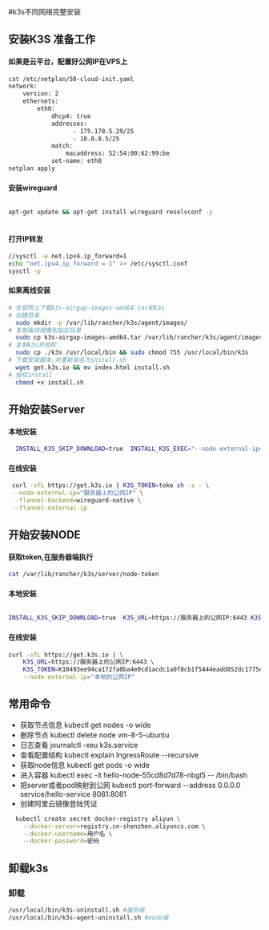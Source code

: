 #k3s不同网络完整安装


## 安装K3S 准备工作

#### 如果是云平台，配置好公网IP在VPS上

```bash
cat /etc/netplan/50-cloud-init.yaml
network:
    version: 2
    ethernets:
        eth0:
            dhcp4: true
            addresses:
                  - 175.178.5.29/25
                  - 10.0.8.5/25
            match:
                macaddress: 52:54:00:62:99:be
            set-name: eth0
netplan apply
```

#### 安装wireguard
```bash

apt-get update && apt-get install wireguard resolvconf -y
 
```

#### 打开IP转发

```bash
//sysctl -w net.ipv4.ip_forward=1
echo "net.ipv4.ip_forward = 1" >> /etc/sysctl.conf 
sysctl -p
```

#### 如果离线安装
 ```bash
# 在官网上下载k3s-airgap-images-amd64.tar和k3s
# 创建目录
   sudo mkdir -p /var/lib/rancher/k3s/agent/images/
# 复制离线镜像到指定目录
   sudo cp k3s-airgap-images-amd64.tar /var/lib/rancher/k3s/agent/images/
# 复制k3s并授权
   sudo cp ./k3s /usr/local/bin && sudo chmod 755 /usr/local/bin/k3s
# 下载安装脚本,并重新命名为install.sh
   wget get.k3s.io && mv index.html install.sh
# 授权install
   chmod +x install.sh
```

## 开始安装Server

#### 本地安装
  ```bash
    INSTALL_K3S_SKIP_DOWNLOAD=true  INSTALL_K3S_EXEC="--node-external-ip="服务器上的公网IP" --flannel-backend=wireguard-native --flannel-external-ip" ./install.sh
   ```
#### 在线安装
   ```bash
    curl -sfL https://get.k3s.io | K3S_TOKEN=toke sh -s - \
    --node-external-ip="服务器上的公网IP" \
    --flannel-backend=wireguard-native \
    --flannel-external-ip
   ```


## 开始安装NODE
#### 获取token,在服务器端执行
  ```bash
cat /var/lib/rancher/k3s/server/node-token
  ```
#### 本地安装
  ```bash
  
  INSTALL_K3S_SKIP_DOWNLOAD=true  K3S_URL=https://服务器上的公网IP:6443 K3S_TOKEN=K10493ee94ca172fa0ba4e0cd1acdc1a0f8cb1f5444eadd852dc1775ef0f0908ac4::server:toke INSTALL_K3S_EXEC="--node-external-ip=本地的公网IP" ./install.sh
  
   ```
#### 在线安装
```bash
curl -sfL https://get.k3s.io | \
    K3S_URL=https://服务器上的公网IP:6443 \
    K3S_TOKEN=K10493ee94ca172fa0ba4e0cd1acdc1a0f8cb1f5444eadd852dc1775ef0f0908ac4::server:toke sh -s - \
    --node-external-ip="本地的公网IP"
 ```


## 常用命令

* 获取节点信息 kubectl get nodes -o wide
* 删除节点 kubectl delete node vm-8-5-ubuntu
* 日志查看 journalctl -xeu k3s.service
* 查看配置结构 kubectl explain IngressRoute --recursive
* 获取node信息 kubectl get pods  -o wide
* 进入容器 kubectl exec -it hello-node-55cd8d7d78-nbgl5 -- /bin/bash
* 把server或者pod映射到公网 kubectl port-forward --address 0.0.0.0 service/hello-service 8081:8081
* 创建阿里云镜像登陆凭证
```bash
  kubectl create secret docker-registry aliyun \
    --docker-server=registry.cn-shenzhen.aliyuncs.com \
    --docker-username=用户名 \
    --docker-password=密码
   ```

## 卸载k3s

### 卸载

```bash
/usr/local/bin/k3s-uninstall.sh #服务端
/usr/local/bin/k3s-agent-uninstall.sh #node端
 ```
